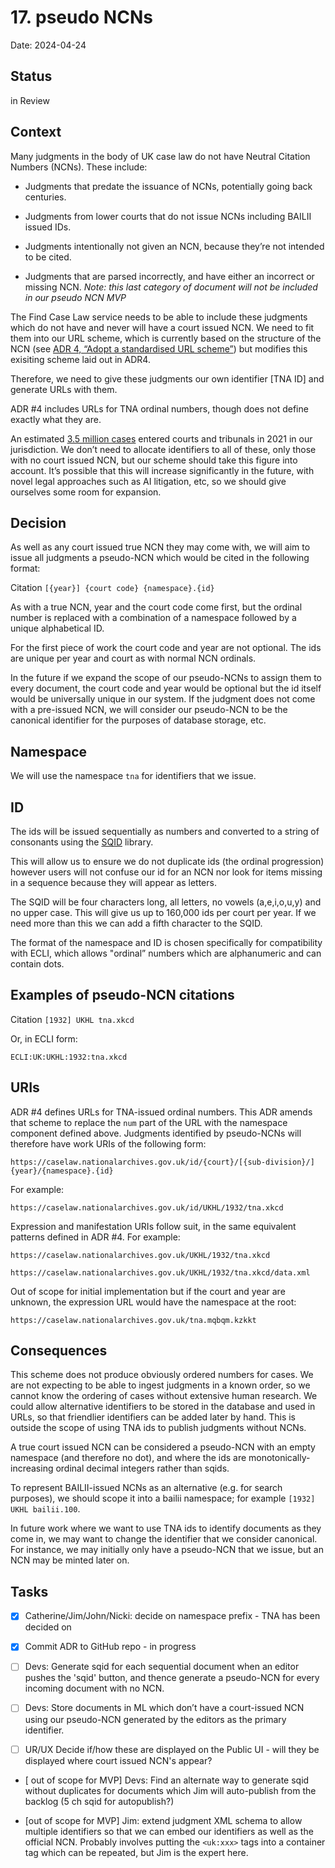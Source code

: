 # 17. pseudo NCNs

Date: 2024-04-24

## Status

in Review

## Context

Many judgments in the body of UK case law do not have Neutral Citation Numbers (NCNs). These include:

- Judgments that predate the issuance of NCNs, potentially going back centuries.

- Judgments from lower courts that do not issue NCNs including BAILII issued IDs.

- Judgments intentionally not given an NCN, because they’re not intended to be cited.

- Judgments that are parsed incorrectly, and have either an incorrect or missing NCN. _Note: this last category of document will not be included in our pseudo NCN MVP_

The Find Case Law service needs to be able to include these judgments which do not have and never will have a court issued NCN. We need to fit them into our URL scheme, which is currently based on the structure of the NCN (see [ADR 4, “Adopt a standardised URL scheme”](https://github.com/nationalarchives/ds-find-caselaw-docs/blob/main/doc/adr/0004-adopt-a-standardised-url-scheme.md)) but modifies this exisiting scheme laid out in ADR4.

Therefore, we need to give these judgments our own identifier [TNA ID] and generate URLs with them.

ADR #4 includes URLs for TNA ordinal numbers, though does not define exactly what they are.

An estimated [3.5 million cases](https://commonslibrary.parliament.uk/research-briefings/cbp-8372/) entered courts and tribunals in 2021 in our jurisdiction. We don’t need to allocate identifiers to all of these, only those with no court issued NCN, but our scheme should take this figure into account. It’s possible that this will increase significantly in the future, with novel legal approaches such as AI litigation, etc, so we should give ourselves some room for expansion.

## Decision

As well as any court issued true NCN they may come with, we will aim to issue all judgments a pseudo-NCN which would be cited in the following format:

Citation `[{year}] {court code} {namespace}.{id}`

As with a true NCN, year and the court code come first, but the ordinal number is replaced with a combination of a namespace followed by a unique alphabetical ID.

For the first piece of work the court code and year are not optional. The ids are unique per year and court as with normal NCN ordinals.

In the future if we expand the scope of our pseudo-NCNs to assign them to every document, the court code and year would be optional but the id itself would be universally unique in our system. If the judgment does not come with a pre-issued NCN, we will consider our pseudo-NCN to be the canonical identifier for the purposes of database storage, etc.

## Namespace

We will use the namespace `tna` for identifiers that we issue.

## ID

The ids will be issued sequentially as numbers and converted to a string of consonants using the [SQID](https://sqids.org/nim) library.

This will allow us to ensure we do not duplicate ids (the ordinal progression) however users will not confuse our id for an NCN nor look for items missing in a sequence because they will appear as letters.

The SQID will be four characters long, all letters, no vowels (a,e,i,o,u,y) and no upper case. This will give us up to 160,000 ids per court per year. If we need more than this we can add a fifth character to the SQID.

The format of the namespace and ID is chosen specifically for compatibility with ECLI, which allows "ordinal” numbers which are alphanumeric and can contain dots.

## Examples of pseudo-NCN citations

Citation `[1932] UKHL tna.xkcd`

Or, in ECLI form:

`ECLI:UK:UKHL:1932:tna.xkcd`

## URIs

ADR #4 defines URLs for TNA-issued ordinal numbers. This ADR amends that scheme to replace the `num` part of the URL with the namespace component defined above. Judgments identified by pseudo-NCNs will therefore have work URIs of the following form:

`https://caselaw.nationalarchives.gov.uk/id/{court}/[{sub-division}/]{year}/{namespace}.{id}`

For example:

`https://caselaw.nationalarchives.gov.uk/id/UKHL/1932/tna.xkcd`

Expression and manifestation URIs follow suit, in the same equivalent patterns defined in ADR #4. For example:

`https://caselaw.nationalarchives.gov.uk/UKHL/1932/tna.xkcd`

`https://caselaw.nationalarchives.gov.uk/UKHL/1932/tna.xkcd/data.xml`

Out of scope for initial implementation but if the court and year are unknown, the expression URL would have the namespace at the root:

`https://caselaw.nationalarchives.gov.uk/tna.mqbqm.kzkkt`

## Consequences

This scheme does not produce obviously ordered numbers for cases. We are not expecting to be able to ingest judgments in a known order, so we cannot know the ordering of cases without extensive human research. We could allow alternative identifiers to be stored in the database and used in URLs, so that friendlier identifiers can be added later by hand. This is outside the scope of using TNA ids to publish judgments without NCNs.

A true court issued NCN can be considered a pseudo-NCN with an empty namespace (and therefore no dot), and where the ids are monotonically-increasing ordinal decimal integers rather than sqids.

To represent BAILII-issued NCNs as an alternative (e.g. for search purposes), we should scope it into a bailii namespace; for example `[1932] UKHL bailii.100`.

In future work where we want to use TNA ids to identify documents as they come in, we may want to change the identifier that we consider canonical. For instance, we may initially only have a pseudo-NCN that we issue, but an NCN may be minted later on.

## Tasks

- [x] Catherine/Jim/John/Nicki: decide on namespace prefix - TNA has been decided on

- [X] Commit ADR to GitHub repo - in progress

- [ ] Devs: Generate sqid for each sequential document when an editor pushes the 'sqid' button, and thence generate a pseudo-NCN for every incoming document with no NCN.

- [ ] Devs: Store documents in ML which don’t have a court-issued NCN using our pseudo-NCN generated by the editors as the primary identifier.

- [ ] UR/UX Decide if/how these are displayed on the Public UI - will they be displayed where court issued NCN's appear?

- [ out of scope for MVP] Devs: Find an alternate way to generate sqid without duplicates for documents which Jim will auto-publish from the backlog (5 ch sqid for autopublish?)

- [out of scope for MVP] Jim: extend judgment XML schema to allow multiple identifiers so that we can embed our identifiers as well as the official NCN. Probably involves putting the `<uk:xxx>` tags into a container tag which can be repeated, but Jim is the expert here.

